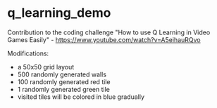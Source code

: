 # q_learning_demo

Contribution to the coding challenge "How to use Q Learning in Video Games Easily" - https://www.youtube.com/watch?v=A5eihauRQvo

Modifications:
- a 50x50 grid layout
- 500 randomly generated walls
- 100 randomly generated red tile
- 1 randomly generated green tile
- visited tiles will be colored in blue gradually
